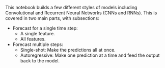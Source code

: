 This notebook builds a few different styles of models including Convolutional and Recurrent Neural Networks (CNNs and RNNs). This is covered in two main parts, with subsections: 

* Forecast for a single time step:
  * A single feature.
  * All features.
* Forecast multiple steps:
  * Single-shot: Make the predictions all at once.
  * Autoregressive: Make one prediction at a time and feed the output back to the model.
